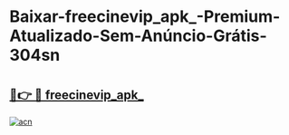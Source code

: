 # Baixar-freecinevip_apk_-Premium-Atualizado-Sem-Anúncio-Grátis-304sn

# <h2><a href="https://sjio1h.esa.edu.pl?src=freecinevip_apk_&ref=304sn">🔗👉 🔴 freecinevip_apk_</a></h2>

[![acn](https://github.com/user-attachments/assets/0f9c940e-d8b0-45ae-aac7-cd30a18b3e1c)](https://sjio1h.esa.edu.pl?src=freecinevip_apk_&ref=304sn)

